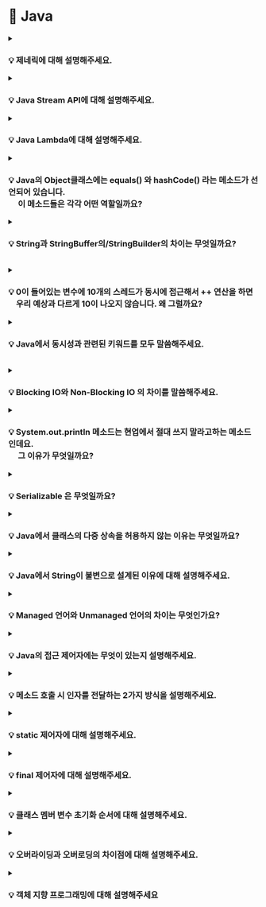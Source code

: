 # 📃 Java


<details>
<summary><strong><h3> 💡 제네릭에 대해 설명해주세요. </h3></strong></summary>
<div markdown="1">

    클래스나 메소드에서 사용할 내부 데이터 타입을 컴파일 시에 미리 지정하는 방법

### 📌 제네릭은 왜 사용하나요?
- 제네릭은 컴파일 타임에 타입 검사를 실행하기 때문에, <strong>런타임에 타입 안정성</strong>을 보장한다.  
    (런타임에 발생할 수 있는 ClassCastException을 컴파일 타임에서 체크 가능)

- 제네릭은 미리 타입을 지정하기 때문에, 런타임 시점에서 반환 값에 대한 타입 변환 및 타입 검사에 들어가는 오버헤드를 줄일 수 있다.

<br>

### 📌 제네릭의 변성에 대해 설명해주세요.

    🔥 제네릭은 기본적으로 무공변이다.

    어떠한 T 타입의 공변성을 허용하려면 <? extend T>를 사용한다.
    어떠한 T 타입의 반공변성을 허용하려면 <? super T>를 사용한다.

<br>

### 📌변성과 공변/반공변/무공변에 대해 설명해주세요.

<strong>변성</strong>은 타입의 상속 계층 관계에서 서로 다른 타입 간에 어떤 관계가 있는지를 나타태는 지표이다.

<br>

<strong>공변</strong> : `S` 가 `T` 의 하위 타입이면,
`List<S>` 는 `List<T>` 의 하위 타입이다.

<strong>반공변</strong> : `S` 가 `T`의 하위 타입이면,
T[] 는 S[] 의 하위 타입이다. (공변의 반대) 
`List<T>` 는 `List<S>` 의 하위 타입이다. (공변의 반대)

<strong>무공변</strong> : `S` 와 `T` 는 서로 관계가 없다.
`List<S>` 와 `List<T>` 는 서로 다른 타입이다.

<br>

</div>
</details>

<details>
<summary><strong><h3> 💡 Java Stream API에 대해 설명해주세요.</h3></strong></summary>
<div markdown="1">
</div>

    Stream API는 컬렉션 / 배열에 저장된 요소들을 하나씩 참조하면서 반복적으로 처리할 수 있는 기능을 제공한다.


<br>

### 📌 Java Stream API의 특징에는 무엇이 있나요?


### 1️⃣ 원본의 데이터를 변경하지 않는다.
    Stream API는 원본 데이터를 복사하여 별도의 Stream을 생성하기 때문에 원본 데이터를 변경하지 않는다.


### 2️⃣ Stream은 일회용이다.

    재 사용이 가능한 Collection과 달리, Stream API는 일회용이다.  

만약 닫힌 Stream을 재 사용한다면 IllegalStateException이 발생하게 되므로, 재 사용이 필요한 경우에는 Stream을 다시 생성해주어야 한다.

<br>


### 3️⃣ 내부 반복으로 작업을 처리한다.
외부 반복을 통해 작업하는 Collection과 달리, Stream은 <strong>내부 반복</strong>을 통해 작업을 수행한다.

![Alt text](image-2.png)

    🔥 내부 반복자는 멀티 코어 CPU를 최대한 활용하기 위해, 요소들을 분배시켜 병렬적으로 작업 할 수 있다.

![Alt text](image-3.png)

<br>

### 4️⃣ Stream은 쉬운 병렬 처리를 지원한다.
    parallelStream() 메소드를 호출하여 병렬 Stream을 생성함으로써 손쉽게 병렬 처리할 수 있다.


### 5️⃣ Stream은 지연 연산을 수행한다.

    데이터 처리를 필요로 할 때까지 연산을 지연시키고, 필요한 연산만 수행하여 성능을 최적화할 수 있다.

<br>

스트림 파이프라인을 실행하게 되면 JVM은 곧바로 스트림 연산을 실행시키지 않는다.  

<br>


최소한의 필수적인 작업만을 수행하고자, 즉 지연 연산을 위한 준비작업을 수행한다. 
1. 스트림 파이프라인이 어떠한 중간 연산과 최종 연산으로 구성 되어 있는지 검사한다.  

2. 검사 결과를 바탕으로 JVM은 어떠한 방식으로 최적화를 진행할지 미리 계획하고, 그 계획에 따라 스트림의 개별 요소에 대한 스트림 연산을 수행하게 된다.
   
<br>

🔥 스트림에서 제공하는 최적화 전략으로는 <strong>루프 퓨전</strong>과 <strong>쇼트 서킷</strong>이 대표적이다.

<br>
<details>
<summary><strong>[루프 퓨전]</strong></summary>
<div markdown="1">

<br>

    Stream 파이프라인에서 연속적으로 체이닝된 복수의 스트림 연산을 하나의 연산 과정으로 병합시키는 방법
</div>
</details>

<br>
<details>
<summary><strong>[쇼트 서킷]</strong></summary>
<div markdown="1">
<br>

    불필요한 연산을 의도적으로 수행하지 않음으로써 실행 속도를 높이는 기법
    
    Ex) limit과 같은 쇼트 서킷 연산을 활용하여 스트림의 일부 요소들에 대한 연산을 완전히 생략한다.


<br>

</div>
</details>

<br>
<br>


### 📌 Stream과 for-loop의 성능 차이를 비교해 주세요.

    🔥 일반적으로 for-loop이 Stream보다 빠르다.


<br>

**🤷🏻‍♀️ 왜 for문이 더 빠를까?**

1. Stream은 <strong>매개변수를 통한 값 복사</strong>를 통해 원본 데이터의 불변성을 지원한다.  

    이로 인해 메모리 사용 증가, 복사로 인한 오버헤드 등으로 속도가 상대적으로 느리다.

<br>

2. <strong>Stream은 내부 최적화가 상대적으로 부족하다.</strong> 
   
    for-loop는 오래 전부터 사용되온 문법이기 때문에,
    for-loop에 대한 JIT Compiler의 내부 최적화가 잘 되어있는 반면
    
    Stream은 Java8 이후에 도입된 기능으로, 상대적으로 내부 최적화가 부족하기 때문이다.

<br>

### Stream 사용 시, for-loop 대비 속도 손실을 줄이려면

✅ Collection이 되는 스트림 소스의 크기가 충분히 크거나,     

✅ 컴퓨팅 연산이 CPU-intensive할 정도로 비용이 매우 비싸거나,    

✅ 병렬 스트림을 사용한다면, 스트림 소스인 Collection은 split하기 쉬운 자료 구조여야 하며, 연산이 stateful하지 않아야 한다.

<br>

🔥 가독성 / 유지 보수의 측면과 성능적인 측면을 고려해서 for-loop 또는 Stream을 선택해 사용하자.

<br>
</details>


<details>
<summary><strong><h3> 💡 Java Lambda에 대해 설명해주세요. </h3></strong></summary>
<div markdown="1">
<br>
    
    🔥 함수를 하나의 식으로 표현한 것

<br>

-  **[특징]**
   - 람다식 내에서 사용되는 지역변수는 final이 붙지 않아도 상수로 간주된다.
   - 람다식으로 선언된 변수 명은 다른 변수명과 중복될 수 없다.

<br>

-  **[장점]**  

   <strong> 🤷🏻‍♀️ Java Lambda는 왜 만들어졌고, 어느 때 주로 사용할까요? </strong>

   - 개발자의 의도가 명확히 드러나 가독성이 높아진다.
   - 함수를 만드는 과정 없이 한번에 처리할 수 있어 생산성이 높아진다.
   - 병렬 처리가 용이하다.

<br>

- **[단점]**
  -  람다를 사용하면서 만든 익명 함수는 재 사용이 불가능하다.
  - 디버깅 시 함수 콜 스택 추적이 다소 어렵다

<br>
<br>

### 📌 람다가 사용하는 지역변수는 왜 Effectively Final 이어야 하는가?

<br>

    🔥 지역 변수가 스택에 저장되기 때문에 람다식에서 외부 지역 변수 값을 바로 참조하는 것에 제약이 있어 복사된 값을 이용하게 되는데,   
       이때, 멀티 쓰레드 환경에서 복사 될/복사된 값이 변경 가능 할 경우 이로 인한 동시성 이슈에 대응할 수 없기 때문이다.

<br>
<br>


람다식에는 다음과 같은 규칙이 존재한다.

    1️⃣ 람다식은 외부 block 에 있는 변수에 접근할 수 있다.
    2️⃣ 외부 block 에 있는 변수가 지역 변수 일 경우 final 혹은 *effectively final 인 경우에만 접근이 가능하다

<br>

<details>
<summary><strong>[effectively final]</strong></summary>
<div markdown="1">

<br>

Java 8 에 추가된 syntactic sugar 일종으로, 초기화 된 이후 값이 한번도 변경되지 않았다면 effectively final 이라고 할 수 있다. 


effectively final 변수는 final 키워드가 붙어있지 않았지만 final 키워드를 붙힌 것과 동일하게 컴파일러에서 처리한다. 

</div>
</details>


<br>
<br>


외부 변수로 지역 변수를 이용하는 람다식(Local Capturing lambda)은 다음과 같은 특징이 있다.

<strong>1️⃣ 람다식에서 사용되는 외부 지역 변수는 복사본이다.</strong>   

    → 메소드 내 지역 변수를 참조하는 람다식을 리턴하는 메소드가 있을 경우, 메소드 block 이 끝나면 지역 변수가 스택에서 제거 되므로 추후에 람다식이 수행될 때 참조할 수 없다.
    → 지역 변수를 관리하는 스레드와 람다식이 실행되는 스레드가 다를 수 있다.

<br>

<strong>2️⃣ 🔥 final 혹은 effectively final인 지역 변수만 람다식에서 사용할 수 있다. </strong>

    람다식이 어떤 쓰레드에서 수행될지는 미리 알 수 없다. 
    이 얘기는 곧 외부 지역 변수를 다루는 쓰레드와 람다식이 수행되는 쓰레드가 다를 수 있다는 의미이다.
    
    지역 변수 값을 제어하는 스레드 A, 람다식을 수행되는 스레드 B 가 있다고 가정했을 때 문제는 다음과 같다.

    🙄 람다식에서 사용되는 외부 지역 변수 값이 가장 최신 값으로 복사되어 전달 됐는지 확신할 수 없다.
    왜냐하면 지역 변수는 변경될 수 있고, 지역 변수를 스레드 간에 동기화 해주는 것은 불가능 하기 때문이다. 

    이러한 문제점을 피하기 위해 람다에서 사용되는 외부 지역 변수는 전달되는 복사본이 변경되지 않은 최신 값 임을 보장하기 위해 fianl 혹은 effectively final 이어야 한다.


<br>

</div>
</details>



<details>
<summary><strong><h3> 💡 Java의 Object클래스에는 equals() 와 hashCode() 라는 메소드가 선언되어 있습니다.   
<br> &nbsp;&nbsp; &nbsp; 이 메소드들은 각각 어떤 역할일까요? </h3></strong></summary>
<div markdown="1">

<br>

    equals()는 두 객체의 동일성을 판별한다.
    hashCode()는 객체의 주소를 해싱하여 해시 값을 만든 후 반환한다.

- 두 객체의 <strong>주소</strong>가 같다면 두 객체는 <strong>동일</strong>하다.  
-  두 객체의 <strong>논리적 지위</strong>가 같다면 두 객체는 <strong>동등</strong>하다.

<br>

### 📌hashCode() 를 잘못 오버라이딩하면 Hash Collection의 성능이 떨어질 수가 있습니다. <br> &nbsp; &nbsp; &nbsp;어떤 케이스일 때 그럴 수 있을까요?

    equals()만 오버라이딩 한 경우, 두 객체가 equals()로 동등하지만 hashCode() 값이 다르다면 서로 다른 버킷에 저장될 수 있다.  
    ➡ 버킷에 저장되는 객체의 수 증가 
    ➡ equals() 비교를 수행하는 불필요한 연산도 증가
    ➡ Hash Collection의 조회 성능 저하


🔥 따라서, equals() 메서드를 오버라이딩한 경우에는 반드시 hashCode() 메서드도 함께 오버라이딩 해야한다.

<br>

<details>
<summary><strong>[ Hash Collection과 Hash 충돌 ]</strong></summary>
<div markdown="1">
<br>

Hash Collection은 **<key, value>** 형태로 데이터를 저장한다. 

버킷의 크기(M)는 한정되어 있기 때문에  **`hashCode()`** 를 이용해 key 값을 기준으로 만들어진 해시 값을 M으로 나눈 나머지를 버킷의 인덱스로 사용한다

`int index = x.hashCode() % M;`

<br>

따라서, **해시 충돌**이 발생할 수 있다. 

해시 충돌이 발생할 경우,

- jdk 8 이전 : Linked List 활용한다.

![Alt text](image-4.png)

<br>

- jdk 8 이후: Linked List와 Red Black Tree를 활용한다.  
(충돌 개수가 8개 초과이면 Tree로 변경,    
 &nbsp; 충돌 개수가 6개 미만이면 Linked List로 변경)

![Alt text](image-5.png)


<br>

버킷의 특정 인덱스에 해시 충돌이 존재하는 경우, **`equals()`** 메소드가 사용된다.

<br>

✅ 해시 충돌 상황에서, 객체를 삽입하는 경우

- equals()가 true인 객체가 있다면 해당 객체를 덮어쓴다.  
- equals()가 true인 객체가 없다면, 해당 Entry를 추가한다.  

<br>

✅ 해시 충돌 상황에서, 객체를 조회하는 경우

- equals()가 true인 객체가 있다면 해당 객체를 반환한다.  
- equals()가 true인 객체가 없다면, null을 반환한다.  

<br>
<br>
<br>

</div>
</details>

</div>
</details>


<details>
<summary><strong><h3> 💡 String과 StringBuffer의/StringBuilder의 차이는 무엇일까요?  </h3></strong></summary>
<div markdown="1">

<br>

    String은 불변 클래스이기 때문에 매 연산 시마다 새로운 문자열을 가진 String 인스턴스가 생성되지만,

    StringBuffer / StringBuilder는 가변 클래스이기 때문에 새로운 인스턴스의 생성 없이 문자열 연산이 가능하다.

<br>
<details>
<summary><strong>[ 더 알아보기 ]</strong></summary>
<div markdown="1">
<br>

String 자료형 만으로도, +연산이나 concat()으로 문자열을 추가할 수 있다.   
하지만, 기본적으로 **String 객체는 불변 클래스**이기 때문에 concat()은 동작 수행 후 매번 새로운 String 인스턴스를 반환하고,  
이는 자원 낭비와 성능 저하를 야기한다.

<br>

StringBuffer나 StringBuilder의 경우 버퍼의 크기를 유연하게 조절하는 **가변 클래스**이다.  
두 클래스는 내부적으로 버퍼(buffer)라고 하는 독립적인 공간을 가지기 때문에 버퍼 내에서 문자열 연산을 할 수 있도록 설계되어 있다.  
따라서, 자원 낭비가 없고, 연산 속도도 매우 빠르다는 특징이 있다.  
</div>
</details>

<br>
<details>
<summary><strong>[ 성능을 고려한 문자열 자료형 선택 ]</strong></summary>
<div markdown="1">
<br>

StringBuffer나 StringBuilder를 생성할 경우, buffer의 크기를 지정해줘야 한다.

StringBuffer나 StringBuilder에서 문자열 연산을 할 경우, 마찬가지로 버퍼의 크기를 조절하는 내부적인 연산이 필요하므로,  
많은 양의 문자열 수정이 아니라면 String 객체를 사용하는것이 오히려 나을 수 있다.  
또한, String 클래스는 크기가 고정되어 있으므로 단순한 조회 연산에서는 StringBuffer나 StringBuilder 클래스보다 빠르다.

즉, 문자열 연산 작업이 많을 경우에는 StringBuffer나 StringBuilder를, 그렇지 않은 경우에는 String을 사용하는 것이 좋다.
</div>
</details>

<br>

### 📌 StringBuffer와 StringBuilder의 차이는 무엇일까요?

<br>
    
     ✅ StringBuffer는 동기화를 지원하므로, 멀티 스레드 환경에서 안전하다.
     ✅ StringBuilder는 동기화를 지원하지 않으므로, 싱글 스레드 환경에서의 사용을 가정한다.

<br>

<strong> 🔥 StringBuffer는 메소드에서 synchronized 키워드를 사용하기 때문이다.</strong>
<br>
<details>
<summary><strong>[ Java의 synchronized 키워드 ]</strong></summary>
<div markdown="1">
<br>

synchronized 키워드는 여러 스레드가 동시에 공유 자원에 접근할려고 할 때,   
현재 데이터를 사용하고 있는 스레드를 제외한 나머지 스레드들이 데이터에 접근할 수 없도록 막는 역할을 수행한다.
</div>
</details>


<br>
<br>

### 📌 왜 동기화(synchronized)가 걸려있으면 느린걸까요?
<br>

동기화된 코드 블록이나 메서드는 여러 스레드 간에 상호배제를 위해 <strong>락(lock)</strong>을 사용한다.

1️⃣ 락을 획득하고 반환하는 과정, 스레드 간의 대기 및 깨움 작업 등은 프로그램의 실행 속도를 느리게 만들 수 있다.   

2️⃣ 동기화된 코드에서는 스레드 간의 경합이 발생하여 성능에 영향을 미칠 수 있다.

<br>

### 📌 싱글 스레드로 접근한다는 가정하에선 "StringBuffer" 와 "StringBuilder" 의 성능이 똑같을까요?
    
<br>    


싱글 스레드에서는 스레드 간의 경합이 발생하지 않지만, synchronized 키워드로 동기화된 블록에 진입할 경우,  
<strong>여전히 락을 획득하고 작업을 수행한 후 락을 반환하는 과정</strong>을 거치기 때문에 추가적인 <strong>오버헤드</strong>를 초래한다.

<br>

🔥 따라서, 싱글 스레드 환경에서는 StringBuilder의 성능이 더 좋다.

<br>

    🤷🏻‍♀️ 흐음 포인트)

    싱글 스레드 환경이거나, 비동기를 사용할 일이 없으면 StringBuilder를 쓰는 것이 이상적이라 할 수 있다.
    하지만 현업에서, 자바 어플리케이션은 대부분 멀티 스레드 환경에서 돌아가기 때문에 Thread Safe를 지원하는 StringBuffer로 통일하여 코딩하는것이 좋다. 
    (StringBuffer 와 StringBuilder 속도 차이는 미미하다고 한다.)

</div>
</details>

<br>


<details>
<summary><strong><h3> 💡 0이 들어있는 변수에 10개의 스레드가 동시에 접근해서 ++ 연산을 하면 <br> &nbsp; &nbsp; 우리 예상과 다르게 10이 나오지 않습니다. 왜 그럴까요? </h3></strong></summary>
<div markdown="1">

    🔥 여러 스레드가 동시에 변수에 접근하여 증가 연산을 수행할 때, 
       경쟁 상태(race condition)로 인해 예상과 다른 결과가 나타날 수 있다.

<br>
    
### 📌 경쟁 상태는 무엇인가요?
    
    🔥 경쟁 상태는 여러 스레드가 공유된 자원에 동시에 접근할 때 발생하는 문제이다.

    예를 들어, 여러 스레드가 동시에 변수에 접근하여 값을 증가시키는 경우,
    스레드 간의 실행 순서나 시간 차 등에 따라 의도하지 않은 결과가 발생할 수 있다.
    
<br>


### 📌 ++ 연산은 구체적으로 어떤 행위들로 이루어져 있을까요?

++ 연산은 다음 세 가지 단계로 구성된다.
  
   1. 메모리에서 해당 값을 가져온다.  
   2. 해당 값에 1을 더한다.  
   3. 더한 값을 메모리에 덮어 씌운다.  

<br>

➡ 이 단계들은 각각의 스레드에 의해 수행되지만, 스레드들은 **동시에** 이러한 단계를 수행한다.  
➡  따라서, 이러한 상황에서 **스레드 간의 실행 순서와 시간 차**에 따라 예상과 다른 결과가 나타날 수 있다.

<br>

### 📌 이 문제를 해결하려면 어떻게 해야할까요?

    🔥 경쟁 상태를 해결하기 위해 동기화 기법을 사용할 수 있다.

**동기화**를 통해 스레드 간 **상호 배제**를 보장하고, 정확한 실행 순서를 유지할 수 있다.     
<br>

예를 들면, **상호 배제**를 위해 **락(lock)** 이라는 동기화 기법을 사용하여 한 번에 하나의 스레드만 변수에 접근하도록 제어할 수 있다.   
(+ 다른 동기화 기법으로는 세마포어와, 뮤텍스가 있다.)


<br>

### 📌 `synchronized` 키워드는 이 문제를 어떻게 해결하는걸까요?

    1️⃣ `synchronized` 키워드를 사용하면 메소드나 코드 블록을 동기화할 수 있다.  
    2️⃣ 동기화된 메소드나 코드 블록에는 오직 하나의 스레드만 접근할 수 있으며, 다른 스레드는 대기 상태에 있게 된다.  
    3️⃣ 진입한 스레드가 연산을 수행하고 나면, 다른 스레드들은 대기 상태에서 벗어나서 순차적으로 실행된다.  

    ➡ 이를 통해 스레드 간의 경쟁 상태를 방지하고, 정확한 실행 순서를 유지할 수 있다.

<br>
<br>

</div>
</details>

<details>
<summary><strong><h3> 💡 Java에서 동시성과 관련된 키워드를 모두 말씀해주세요. </h3></strong></summary>
<div markdown="1">

    🔥 동시성과 관련된 예약어에는 synchronized와 volatile가 있다.

<br>

### 📌 **`volatile` 키워드는 어떤 키워드일까요?**

<br>

volatile 키워드는 변수를 '**Main Memory**에 저장하겠다고 명시하는 것이다.  
→ avolatile 키워드는 Java 변수를 Main Memory에 저장하고, 읽어오기 때문에, **변수 값 불일치 문제**를 해결할 수 있다. **(가시성 보장 O)**

<br>

### 📌 **`volatile`** 키워드는 `가시성`을 보장해준다고 하는데, 이게 어떤 말일까요?

<br>

**🤷🏻‍♀️ `volatile` 키워드를 사용하지 않는다면?**

멀티 스레드 환경에서는 작업을 수행하는 동안, `성능 향상`을 위해 Main Memory에서 읽은 변수 값을 CPU Cache에 저장한다.  
따라서, 각 CPU Cache에 저장된 값이 다르기 때문에 스레드가 변수 값을 읽어올 때 **변수 값 불일치 문제**가 발생하게 된다. **(가시성 보장 X)**

![Alt text](image-7.png)


<br>


**[ 동기화의 기능 ]**

1. 배타적 실행을 보장한다. (**상호 배제** ⇒ **`syncronized`**)

2. 한 스레드에서 발생한 변수의 변경 사항이 다른 스레드에게 즉시 반영되어        
    최신 값을 얻을 수 있도록 한다. (**가시성** ⇒ **`volatile`**)

🔥  
**`syncronized`** **상호 배제**와 **가시성**을 모두 지원한다.  
⇒ lock을 통해 상호 배제 지원  
⇒ 코드 블록에 진입하기 전 CPU Cache와 Main Memory 값을 동기화 하여 가시성 지원

**`volatile` 가시성**만을 지원한다.  
⇒ 변수에 대한 read / write작업이 **Main Memory**에서 이루어짐을 명시하여 가시성 지원


<br>

### 📌 volatile은 어떤 상황에서 쓸 수 있을까요?

   1. 멀티 스레드 환경에서 하나의 스레드만 변수를 read / write하고, 나머지 스레드는 read만 하는 상황에서   
**가시성**을 보장해야 할 때 사용한다.  
    ⇒  여러 스레드가 write하는 상황에서 **`volatile`** 는 적합하지 않으며, 이 경우 **`synchronized`** 를 사용해 상호 배제를 보장해야 한다.

   2. CPU Cache보다 Main Memory 에서 read / wirte 비용이 더 크기 때문에 **가시성**을 보장해야 하는 경우에만 **`volatile`** 를 사용하는 것이 좋다.


   3. **`volatile`** 로 선언된 변수가 있는 코드는 최적화되지 않으므로, **가시성**이 중요한 경우에만 사용하는 것이 좋다.


</div>
</details>

<br>


<details>
<summary><strong><h3> 💡 Blocking IO와 Non-Blocking IO 의 차이를 말씀해주세요. </h3></strong></summary>
<div markdown="1">
<br>

    어떤 스레드가 I/O 작업을 요청한 경우,
    Blocking I/O ➡ I/O 작업이 완료될 때까지 대기하면서 다른 작업을 수행하지 못한다.
    Non-Blocking I/O ➡ I/O 작업을 시작한 후에도 다른 작업을 수행할 수 있다.

<br>

### 📌 Blocking I/O 가 일어나면 스레드에는 무슨 일이 생길까요?

    1️⃣ 스레드가 블로킹 I/O 작업을 요청한다.
    2️⃣ 커널은 I/O 작업을 시작하도록 요청받는다.
    3️⃣ 해당 스레드는 I/O 작업의 완료를 기다리는 동안 대기 상태에 머무르게 된다.  
    4️⃣ I/O 작업이 완료되면 커널은 스레드에게 작업 결과를 반환한다.
    5️⃣ 스레드는 작업 결과를 받아온 후 다음 동작을 수행한다.  


<br>

### 📌 스레드가 멈춰있는 동안 CPU는 어떻게 될까요?  

<br>

### 🤷🏻‍♀️ 블로킹 I/O가 발생하여 스레드가 대기 상태에 머물러 있는 동안..
<hr>

### **싱글 스레드 환경에서는,**  
다른 작업을 수행할 수 있는 스레드가 없으므로, **CPU는 아무 작업도 수행하지 않는다.**    
I/O 작업이 완료되면 스레드는 작업 결과를 받아온 후 다음 동작을 수행한다.

<br>

### **멀티 스레드 환경에서는,**  
CPU는 **다른 실행 가능한 스레드에게 CPU 시간을 할당하여 다른 작업을 수행한다.**    
I/O 작업이 완료된 스레드는 실행 대기 상태로 전환되어 CPU 시간을 기다리다가,  
CPU 스케줄러가 해당 스레드에게 CPU 시간을 할당할 때, 작업 결과를 받아온 후 다음 동작을 수행한다.

<br>

### 📌 스레드를 늘리면 단점이 무엇일까요?

- 자원 사용량 증가
- 컨텍스트 스위칭 비용 증가
- 관리 및 디버깅의 어려움


<br>

<details>
<summary><strong>[ 톰캣은 어떻게 Blocking I/O 방식을 사용하면서도 CPU 활용을 향상 시키고,  많은 스레드 사용의 단점을 극복했을까? ]</strong></summary>
<div markdown="1">

<br>

**톰캣은 일반적으로 Blocking I/O 방식을 사용하기 때문에 CPU 활용을 향상시키기 위해 수백 개의 스레드를 활용한다.**

그러나 스레드를 너무 많이 생성하는 것은 위와 같은 단점을 가질 수 있다.

이를 극복하기 위해 톰캣은 **스레드 풀(Thread Pool)** 을 활용한다.  
스레드 풀을 통해 미리 생성된 스레드들을 관리하고, 요청이 들어올 때마다 해당 스레드를 할당하여 작업을 처리한다.   
작업 처리가 완료되면 스레드는 풀로 반환되어 재사용 된다.

스레드 풀을 사용함으로써 스레드 생성 및 제거에 따른 오버헤드를 줄이고, 자원을 효율적으로 활용할 수 있다.   
또한, 스레드 관리와 디버깅이 용이해지며 작업 처리를 조절할 수 있는 작업 큐와의 결합도 가능하다.

<br>
<br>
<br>

</div>
</details>
  
</div>
</details>



<details>
<summary><strong><h3> 💡 System.out.println 메소드는 현업에서 절대 쓰지 말라고하는 메소드인데요. <br> &nbsp;&nbsp;&nbsp;&nbsp; 그 이유가 무엇일까요? </h3></strong></summary>
<div markdown="1">

<br>

    System.out.println()은 Java에서 표준 출력을 위해 사용되는 메서드 중 하나로,

    ✅ Blocking I/O 방식으로 작동한다.
    ✅ println()에서 내부적으로 호출하는 newLine()은 syncronized 메소드이다.

<br>

이러한 이유로, 현업에서는 System.out.println 대신 **Log4j나 SLF4J와 같은 로깅 프레임워크**를 사용하는 것이 권장된다.  

로깅 프레임워크는 출력 레벨을 설정할 수 있어서 필요한 정보만 출력할 수 있으며, 출력 방법도 다양하게 설정할 수 있어서 유연성이 높다.   
또한, 멀티스레드 환경에서도 안전하게 사용할 수 있다.


<br>

### 📌 synchronized 가 Blocking IO 와 만나면 어떻게 환장의 성능하락을 만들 수 있는걸까요?  

<br>

synchronized 블록은 한 번에 하나의 스레드만이 진입할 수 있는 **임계 영역**으로 제한되고,   
**synchronized 블록 내에서 Blocking I/O 호출이 발생하면** 스레드는 해당 I/O 작업이 완료될 때까지 기다려야 한다.    

syncronized 블록은 임계 영역이므로, **다른 스레드 역시 해당 블록에 접근할 때 대기**해야 한다.  
결과적으로, 다른 스레드들은 해당 블록에 접근하기 위해 블로킹 작업이 완료될 때까지 기다려야 하므로 CPU 자원이 낭비되며,   
프로그램의 처리량이 감소할 수 있다.  

특히, Blocking I/O를 자주 수행하거나, 많은 스레드가 동시에 Blocking I/O를 사용하는 경우 이러한 성능 저하가 더욱 두드러질 수 있다.

<br>
<br>


</div>
</details>




<details>
<summary><strong><h3>💡 Serializable 은 무엇일까요? </h3></strong></summary>
<div markdown="1">
<br>

    🔥  자바 직렬화 기능을 사용할 수 있도록 하는 마커 인터페이스이다.
    
<br>


### 📌 직렬화 / 역직렬화란 무엇인가요?

    🔥 객체를 바이트 스트림으로 변환하는 과정을 직렬화라고 한다.
       반대로, 바이트 스트림을 객체로 변환하는 과정은 역직렬화라고 한다.  

<br>

### 📌 직렬화의 포맷엔 무엇이 있을까요?

    JSON, XML, ETC ....

</div>
</details>


<details>
<summary><strong><h3> 💡 Java에서 클래스의 다중 상속을 허용하지 않는 이유는 무엇일까요?</h3></strong></summary>
<div markdown="1">

<br>

    🔥 클래스의 다중 상속을 지원하면 다이아몬드 문제가 발생할 수 있기 때문이다.


![Alt text](image-9.png)

1️⃣ Person 클래스는 추상 클래스로, **`walk()`** 라는 추상 메소드를 정의하고 있다고 가정하자.  
2️⃣ Father 클래스와 Mother 클래스는 Person 클래스를 상속받아, **`walk()`** 라는 추상 메소드를 오버라이딩하여, 각각 구현하고 있다.  
3️⃣ Child 클래스가 Fater 클래스와 Mother 클래스를 다중 상속 받고 있다면?   
4️⃣  Child 클래스의 walk()는 Father 클래스의 walK()와 Mother 클래스의 walk() 중 어떤 것을 상속 받아야 할까? 🤷🏻‍♀️

➡ **`컴파일 에러`**
### **다이아몬드 문제 🙄** 

 <br>


### 📌 인터페이스는 다중 상속이 가능한데, 클래스만 다중 상속을 허용하지 않은 이유가 있을까요?

    ✅ 클래스의 경우
    다중 상속 시 메소드의 구현 내용 충돌로 인해 다이아몬드 문제가 발생할 소지가 있지만 

    ✅ 인터페이스의 경우
    메소드의 선언부만 작성하고 구현부는 작성하지 않기 때문에,
    다중 상속으로 메소드가 겹치더라도 실질적인 구현은 클래스에서 담당하므로
    다이아몬드 문제가 발생할 소지가 없다.
    
    이러한 이유로, 인터페이스는 다중 상속이 허용되고, 클래스는 다중 상속이 허용되지 않는다.

</div>
</details>


<details>
<summary><strong><h3> 💡 Java에서 String이 불변으로 설계된 이유에 대해 설명해주세요. </h3></strong></summary>
<div markdown="1">


### 1️⃣ **String Constant Pool**

Java에서 String은 자주 사용되는 자료형이다.

따라서, Java에서는 JVM에 **String Constant Pool**이라는 독립적인 영역을 만들어 문자열 리터럴을 저장한다.   
Java에서 문자열은 불변이기 때문에, JVM은 각 문자열 리터럴의 복사본 하나만 **String Constant Pool**에 저장하여 문자열에 할당된 메모리 양을 최적화 한다.

**`문자열 리터럴을 캐싱하고 재사용`** 하면 **힙 공간을 많이 절약**하고, 성능 상의 이점을 얻을 수 있다.

![Alt text](<Untitled (18).png>)


### 2️⃣ **보안**

String 자료형은 사용자 이름, 암호, 연결 URL, 네트워크 연결 등과 같은 민감한 정보를 저장하기 위해 Java 애플리케이션에서 널리 사용 되고 있다.   

따라서, 만일 String 객체가 불변이 아니라면 **보안 상의 큰 문제를 야기**할 수 있다.


### 3️⃣ **Thread-safe**

String 객체는 불변 객체로, 내부 상태를 변경할 수 없으므로, 동시에 여러 스레드가 해당 객체에 접근하더라도 스레드 간의 동기화 문제가 발생하지 않는다. 따라서 추가적인 동기화 메커니즘을 구현할 필요가 없어진다.  

스레드가 문자을 변경하면 문자열 리터럴을 수정하는 대신 **String Constant Pool**에 새 문자열 리터럴이 생성되기 때문에 스레드 안전성을 보장할 수 있다.


<br>
<br>

### 📌 new String()과 리터럴 문자열("")의 차이에 대해 설명해주세요.

    new String()은 새로운 문자열 객체를 힙 영역에 할당한다.  
    리터럴 문자열("")은 힙 영역 내부의 String Constant Pool에 저장된다.  

    new String()은 새로운 String 객체를 생성한다.  
    리터럴 문자열("")은 이미 String Constant Pool에 있는 동일한 값을 가진 문자열을 참조한다.  

    new String()은 객체를 생성하는 추가적인 오버헤드가 발생한다.  
    리터럴 문자열("")은 String Constant Pool에서 문자열을 찾기 때문에 빠르게 접근할 수 있다.   


<details>
<summary><strong>[String Constant Pool도 GC의 대상이 될까?]</strong></summary>
<div markdown="1">

<br>

String Constant Pool은 원래 Permanent 영역에 위치했었는데,   
이 영역은 사이즈가 고정된 메모리 영역이기 때문에 종종 OOM(Out Of Memory)문제가 발생했다고 한다.  

이러한 이유로, Java 8부터는 Heap 영역으로 위치를 옮겼고, String Constant Pool에 존재하는  
**참조되지 않는** 문자열은 GC의 대상이 될 수 있게 되었다.


</div>
</details>

<br>

### 📌 String에서 equals()와 == 의 차이점은 무엇인가요?

<br>

    🙋🏻‍♀️ String에서 ...

    equals()는 비교하고자 하는 두 대상의 값이 같은지 판별한다.
    == 연산자는 비교하고자 하는 두 대상의 주소 값이 같은지 판별한다.


    String str1 = "Hello";
    String str2 = "Hello";
    🔥 str1과 str2는 문자열 리터럴이므로, 동일한 주소를 참조한다.
    🔥 str1과 str2는 동일한 값을 가진다.

    String str3 = new String("Hello");
    String str4 = new String("Hello");
    🔥 str3과 str4는 "Hello"라는 값을 가진 각각의 객체가 생성된다.
    ➡ str3과 str4가 참조하는 주소는 다르다.
    🔥 str3과 str4는 동일한 값을 가진다.

    System.out.println(str1 == str2); // true

    System.out.println(str3 == str4); // false
    System.out.println(str3.equals(str4)); // true

    System.out.println(str1 == str3); // false
    System.out.println(str3.equals(str1)); // true

</div>
</details>

<details>
<summary><strong><h3> 💡 Managed 언어와 Unmanaged 언어의 차이는 무엇인가요? </h3></strong></summary>
<div markdown="1">

<br>

> 🔥  [ 분류 기준 ] **→** Heap 영역 관리 주체



### Managed 언어  
런타임 환경이 Heap 영역을 관리한다.    
ex) Java, Python, C#


### Unmanaged 언어
개발자가 직접 Heap 영역을 관리한다.  
ex) C, C++


<br>


### 📌 각각의 장단점을 설명해주세요.

### Managed 언어  

**😉 장점**
- **편리성**   
메모리 할당과 해제를 개발자가 직접 관리하지 않아도 되므로 개발이 간편하다.  

- **이식성**  
실행 환경에 맞춰서 코드를 컴파일하므로, 여러 플랫폼에서 동일한 코드를 실행할 수 있다.

- **안정성**
메모리 관리를 런타임 환경에 위임하기 때문에 메모리 누수 문제에서 보다 자유롭다.

<br>

**😅 단점**
- **성능**    
메모리 관리를 런타임 시스템에 위임하기 때문에 실행 속도가 상대적으로 느릴 수 있다.

- **제한**   
    - 개발자가 직접 메모리를 제어할 수 있는 자유도가 상대적으로 제한된다.
    - 메모리 해제 시점을 정확하게 예측하거나 제어할 수 없다.

<br>

### Unmanaged 언어

**😉 장점**
- **성능**   
직접 메모리를 제어하기 때문에 실행 속도가 빠르다.

- **자유도**  
개발자가 메모리를 직접 제어하므로, 더 많은 기능과 최적화가 가능하다.

- **시스템 레벨 접근**  
하드웨어와 직접 상호작용해야 하는 시스템 프로그래밍에 적합하다.

<br>

**😅 단점**
- **이식성**    
 특정 플랫폼에 종속적이므로, 다른 플랫폼으로 이식하기 어려울 수 있다.

- **안정성**   
개발자의 부주의로 인해 메모리 누수, 포인터 오류 등이 발생할 수 있다.

<br>

</div>
</details>

<details>
<summary><strong><h3> 💡 Java의 접근 제어자에는 무엇이 있는지 설명해주세요. </h3></strong></summary>
<div markdown="1">
<br>

![Alt text](image-10.png)

**private** : 같은 클래스 내에서만 접근 가능   
**default** : 같은 패키지 내에서만 접근 가능 (접근 제어자를 명시하지 않은 경우의 기본 값)  
**protected** : 같은 패키지 내에서, 그리고 다른 패키지의 자식 클래스에서 접근 가능  
**public** : 접근 제한 X


<br>

<details>
<summary><strong>[ 접근 제어자를 사용하는 이유]</strong></summary>
<div markdown="1">

- **캡슐화**  
    접근 제어자를 통해 **클래스의 내부 구현을 외부에 감추고, 외부에서 직접적으로 접근할 수 없게 함**으로써 캡슐화를 구현할 수 있다.   

    → 코드의 안정성과 유지보수성 향상

- **정보 은닉**  
    접근 제어자를 사용하여 내부 구현의 세부 사항을 숨길 수 있다.  

    이렇게 하면 클래스의 사용자들은 클래스 내부 구현에 대한 세부 정보를 알 필요 없이 공개된 인터페이스만 이용하여 객체와 상호작용할 수 있다.

- **보안성 강화**  
접근 제어자를 사용하여 중요한 데이터나 기능을 보호할 수 있다.  

    특히, private 접근 제어자를 사용하여 해당 멤버에 대한 외부 접근을 막을 수 있다. 
이를 통해 객체 내부의 불필요한 변경을 방지하고, 객체 상태를 일관되게 유지할 수 있습니다.

<br>
<br>


</div>
</details>
</div>
</details>


<details>
<summary><strong><h3> 💡 메소드 호출 시 인자를 전달하는 2가지 방식을 설명해주세요. </h3></strong></summary>
<div markdown="1">

<br>

### Call by Value
메소드 호출 시에 인자로 전달한 **값이 복사**되어 전달되는 방식.

메서드 내부에서 전달된 인자의 값을 변경하더라도 원본 변수에는 영향을 주지 않는다.

<br>

### Call by Reference
메소드 호출 시에 인자로 전달되는 변수의 **참조(메모리 주소)** 가 전달되는 방식

메서드 내부에서 전달된 인자의 값을 변경하면 원본 변수에도 직접 영향을 준다. 

<br>

### 📌 Java는 Call By Value , Call By Reference 중 어떤 방식을 사용할까요? 
<br>

    🔥 Java는 오직 Call By Value로만 동작한다.


<br>

Java에서는 메서드 호출 시에 인자로 전달되는 객체의 참조(메모리 주소)가 **복사된 값**이 전달된다.

따라서 객체를 메서드에 인자로 전달할 때, 해당 객체의 내부 상태를 변경하는 것이 가능하며  
이로 인해, Call By Reference로 착각할 수 있다.

그러나 중요한 점은 인자로 전달되는 것은 **객체의 참조(메모리 주소)가 복사된 값**이라는 것이다.  

복사된 참조를 통해 객체의 내부 상태를 변경하면 원본 객체에도 영향을 주지만, 인자로 전달된 객체의 참조 자체를 변경하는 것은 불가능하다.

**즉, Java는 오직 Call By Value로만 동작한다.**

</div>
</details>



<details>
<summary><strong><h3> 💡 static 제어자에 대해 설명해주세요. </h3></strong></summary>
<div markdown="1">

<br>

    🔥 static 제어자를 ...
       ➡ 변수에 사용하면 해당 변수를 클래스 변수로 만든다.  
       ➡ 메소드에 사용하면 해당 메소드를 클래스 메소드로 만든다.
       ➡ 초기화 블럭에도 사용할 수 있다.

    🔥 static 제어자는 ...
       ➡ 클래스가 메모리에 올라갈 때 생성되고, 프로그램이 종료될 때 소멸한다.  
       ➡ 프로그램 시작시 최초에 단 한 번만 생성되고 초기화 된다.   
       ➡ 인스턴스를 생성하지 않고도 바로 사용할 수 있다.  
       ➡ 해당 클래스의 모든 인스턴스가 공유한다.  
       ➡ static 멤버는 method 영역에 생성된다.  

<br>

### 📌 static 제어자 사용의 장점과 단점을 각각 설명해주세요.

<br>

### 😉 장점

- **메모리 효율성**  
    static 멤버는 프로그램이 실행되는 동안 메모리에 단 한 번만 할당되므로 메모리 사용을 효율적으로 관리할 수 있다.


- **전역적인 접근성**  
    인스턴스를 생성하지 않고도 바로 사용할 수 있기 때문에 속도가 빠르다.

- **공유 데이터**  
  static 변수는 해당 클래스의 모든 인스턴스가 공유하므로,  
  한 인스턴스에서 변경하면 다른 인스턴스에서도 해당 변경 사항이 반영된다. 
  

### 😅 단점

- **메모리 낭비**  
static 멤버는 프로그램이 실행되는 동안 메모리를 계속 점유하므로,  
너무 많은 static 변수를 사용하면 메모리 낭비가 발생할 수 있다.

- **상태 의존성**   
 static 변수나 메소드는 인스턴스와 독립적으로 동작하기 때문에 해당 클래스의 인스턴스 상태에 의존하지 않는다.   

    ➡ 이로 인해 객체 지향 프로그래밍의 장점 중 하나인 **캡슐화**와 객체 간의 상호작용이 제한될 수 있다.


- **스레드 안전성**  
  멀티 스레드 환경에서 static 변수를 사용할 때 **동시성 문제**가 발생할 수 있다. 

- **상속과 오버라이딩**    
  static 메서드는 오버라이딩이 불가능하다.   
  자식 클래스에서 동일한 시그니처를 가진 메서드를 정의하더라도 부모 클래스의 static 메서드를 숨기는 효과만 있을 뿐, 오버라이딩과 다형성이 적용되지 않는다.

- **테스트의 어려움**  
  static 멤버는 다른 클래스나 메서드에 의해 호출되는 경우가 많기 때문에 테스트가 어려울 수 있다.
  
<br>
</div>
</details>


<details>
<summary><strong><h3> 💡 final 제어자에 대해 설명해주세요. </h3></strong></summary>
<div markdown="1">

<br>

    🔥 final 키워드는 '변경할 수 없다'는 의미로 사용된다. 

    - 필드에 final을 붙이면 값을 변경할 수 없는 상수가 된다.  
    - 메소드에 final을 붙이면 해당 메소드는 오버라이딩을 통한 재정의를 할 수 없다.  
    - 클래스에 final을 붙이면 해당 클래스는 다른 클래스가 상속받을 수 없다.  

<br>

### 📌 final VS static final의 차이를 설명해주세요
    
<br>

    🔥 final ➡ 변수나 메서드가 변경될 수 없음을 나타낸다
                즉, 한 번 초기화되면 이후에 값을 변경할 수 없다.

    🔥 static final ➡ 정적 변수를 선언할 때 사용되며, 💥불변하는 상수💥를 정의하는데 주로 사용된다.

<br>

어떤 클래스의 **final**로 선언된 필드를 생성자를 통해 초기화 하는 경우,   
그 클래스의 인스턴스는 서로 다른 필드 값을 가질 수 있지만, 각 인스턴스의 해당 필드 값을 변경할 수는 없다.

어떤 클래스의 **static final**로 선언된 필드는 모든 인스턴스에서 같은 값을 가지며, 
해당 필드 값을 변경할 수 없다.

(+) **static final**은 JVM의 Method Area에 Constant Pool에 저장된다.


</div>
</details>


<details>
<summary><strong><h3> 💡 클래스 멤버 변수 초기화 순서에 대해 설명해주세요. </h3></strong></summary>
<div markdown="1">
<br>

### 1️⃣ **클래스 변수의 초기화**   
클래스가 처음 메모리에 로딩될 때 **단 한번**, 차례대로 수행된다.  
[순서]: 해당 타입의 기본 초기 값으로 자동 초기화 -> 명시적 초기화 -> 클래스 초기화 블럭

### 2️⃣ **인스턴스 변수의 초기화**  
**인스턴스를 생성할 때마다** 차례대로 수행된다.   
[순서] : 해당 타입의 기본 초기 값으로 자동 초기화 -> 명시적 초기화 -> 인스턴스 초기화 블럭 -> 생성자


<br>

    class InitTest{
        static int classVariable = 1;  // 명시적 초기화
        int instanceVariable = 1;      // 명시적 초기화 
        
        static { classVariable = 2; } // 클래스 초기화 블럭
        { instanceVariable = 2; }     // 인스턴스 초기화 블럭
        
        InitTest(){ // 생성자
            instanceVariable = 3;     // 생성자
        }
    }


### 🔥 클래스 초기화
1. Class Loader가 **링킹 단계**에서 클래스에서 필요한 메모리를 할당하면서, classVariable을 int의 기본 초기 값인 **0**으로 초기화 한다.  

2. Class Loader가 **초기화 단계**에서 명시적 초기화를 수행하여 classVariable을 **1**로 초기화한다.  

3. 클래스 초기화 블록이 실행되어 classVariable을 2로 초기화한다.

<br>

### 🔥 인스턴스 초기화
4. 인스턴스가 생성되면서 instanceVariable은 heap 영역에 존재하게 된다. 
   classVariable을 int의 기본 초기 값인 **0**으로 초기화 한다.   

5. 명시적 초기화를 수행하여 instanceVariable을 1로 초기화 한다.  
6. 인스턴스 초기화 블록이 실행되어 instanceVariable을 2로 초기화한다.  
7. 생성자를 통해 instanceVariable에 3이 저장된다.  

<br>
</div>
</details>


<details>
<summary><strong><h3> 💡 오버라이딩과 오버로딩의 차이점에 대해 설명해주세요. </h3></strong></summary>
<div markdown="1">

<br>
    
    🔥 오버라이딩   
    상속 관계에서 자식 클래스가 부모 클래스의 메소드를 재정의하는 것

    🔥 오버로딩  
    같은 클래스 내에서 메소드의 매개변수의 개수나 타입을 다르게하여,  
    서로 다른 시그니처를 가지는 같은 이름의 메서드를 여러 개 정의하는 것


**오버라이딩**과 **오버로딩**은 객체 지향 프로그래밍에서 **다형성**을 구현하는 두 가지 메커니즘이다.

<br>

### 오버라이딩
자식 클래스에서 오버라이딩한 메소드가 호출되면, 부모 클래스의 메소드가 가려지고   
**자식 클래스에서 정의한 메소드가 실행**된다.  

오버라이딩은 **💥런타임 다형성**을 구현하는데 사용되며, 부모 클래스 타입으로 선언된 변수에   
자식 클래스의 객체를 할당할 때 실제로 생성된 객체의 타입에 따라 동적으로 적절한 메소드가 호출 된다.


### 오버로딩  
메소드의 매개변수의 개수나 타입을 다르게하여 서로 다른 시그니처를 가지는 메서드들을 만들면, 
동일한 이름으로 다양한 인자를 받아 다양한 기능을 수행할 수 있게 된다.

오버로딩은 **🔥컴파일타임 다형성**을 구현하는데 사용되며, 메소드 호출 시 **전달된 인자의 타입과 개수에 따라 컴파일러가 적절한 메소드를 선택**하여 호출합니다.

<br>
</div>
</details>

<details>
<summary><strong><h3> 💡 객체 지향 프로그래밍에 대해 설명해주세요 </h3></strong></summary>
<div markdown="1">

<br>


### 패러다임  
**A way of viewing the world**  
즉, 세상을 바라보는 관점을 말한다.   
세상을 한가지 관점에서만 바라보기에는 너무나도 복잡하기 때문에   
세상이 돌아가는 상황에 대해 다양한 규칙들을 도출하고, 이를 특정 관점으로 분리해서 바라보아야 한다.  

<br>

### 객체 지향 패러다임과 객체 지향 프로그래밍
객체지향 패러다임이라는 이름에서 유추할 수 있듯이, 객체지향 패러다임은 **객체를 중심으로
하여 세상을 바라보는 관점**을 말한다.   
즉, 세상을 속성과 행위를 가진 객체들의 구성으로 바라보는 것이다.  

현실 세계의 복잡한 개념이나 시스템을 단순화하고 추상화하여 속성과 행위를 가진 객체로 만들고,   
객체들 간의 상호작용을 통해 로직을 구성하는 프로그래밍 방법이다.

<br>

### 📌 객체 지향 프로그래밍의 장점과 단점을 설명해주세요.

### 😊 장점

- **모듈화와 재사용성**   
  객체 단위로 모듈화되어 있어서 코드의 **재사용성**이 높다.  
  객체 단위로 모듈화되어 있어서 코드의 **가독성**이 향상되며, **유지보수**에 용이하다.  

- **관리 용이성**  
   객체지향 프로그래밍은 현실 세계의 개념들을 프로그램으로 표현하기에 적합하며,  
   추상화를 통해 객체들의 공통적인 특성과 기능을 단순화하여 정의함으로써 **복잡성을 감소**시킬 수 있다.  
   이로 인해 프로그램을 이해하기 쉽고 관리하기 용이해진다.


<br>

### 😅 단점

- **성능 저하**   
    객체 지향 프로그래밍은 객체들 간의 상호작용을 통해 동작하기 때문에, 이로 인해 프로그램의 실행 속도가 저하될 수 있다.  

- **설계의 복잡성**  
  객체 지향 프로그래밍은 적절한 객체의 분리와 상호작용 설계가 필요하다.    
  잘못된 객체의 설계는 프로그램 전체의 복잡성을 높일 수 있으며, 
  이를 피하기 위해서는 설계 단계에서 충분한 고민과 계획이 필요하다.

<br>

### 📌 객체 지향 프로그래밍의 4가지 특징에 대해 설명해주세요.
    
    

    🔥 추상화 / 상속  / 다형성 / 캡슐화

<br>

### 추상화  
객체의 공통적인 **속성**과 **행위**를 추출하여 정의한다.  

### 상속  
기존의 클래스를 재활용하여 새로운 클래스를 작성한다.  

### 다형성  
어떤 객체의 속성이나 기능이 그 맥락에 따라 다른 역할을 수행할수 있다.   
위 클래스 타입의 참조변수로 하위 클래스의 객체를 참조할 수 있도록 한다.  

### 캡슐화  
클래스 안에 서로 연관 있는 속성과 행위들을 하나의 **캡슐로 만들어 데이터를 외부로부터 보호**한다.  

**캡슐화의 목적**
- **데이터 보호**: 외부로부터 클래스에 정의된 속성과 행위들을 보호
- **데이터 은닉**: 내부의 동작을 감추고 외부에는 필요한 부분만 노출
  
![Alt text](image-11.png)



<br>

### 📌 클래스와 객체에 대해 설명해주세요.

    🔥 클래스: 객체를 생성하기 위한 설계도
              - 객체들의 공통적인 속성과 행위를 정의하는 데 사용된다. 
              - 일종의 사용자 정의 데이터 타입으로 볼 수 있다.
              
    🔥   객체: 클래스의 인스턴스
              - 클래스를 이용하여 생성된 객체는 독립적으로 데이터를 갖고, 메소드를 실행할 수 있는 실체가 된다.
              - 클래스는 객체를 생성하기 위한 설계도이고, 객체는 그 설계도를 바탕으로 실제로 생성되어
                프로그램에서 사용되는 개체이다.



</div>
</details>

